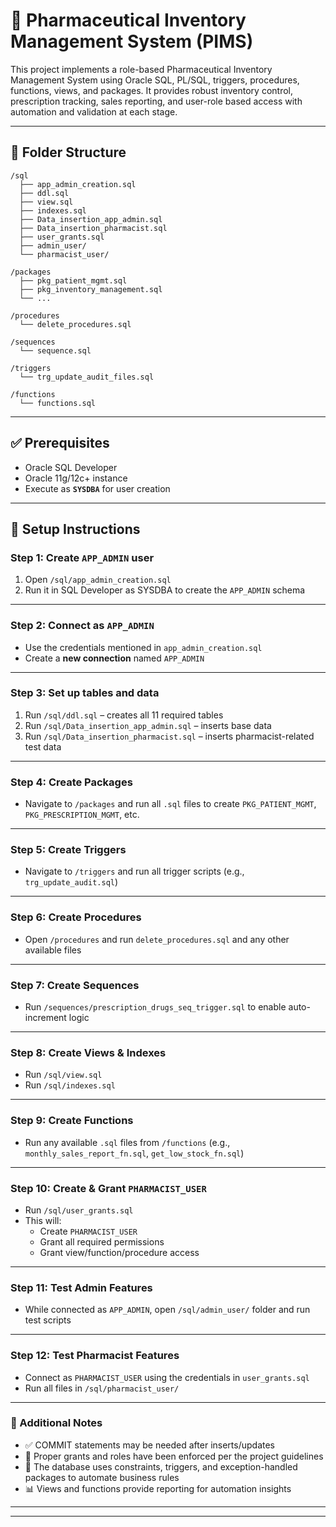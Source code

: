 # 💊 Pharmaceutical Inventory Management System (PIMS)

This project implements a role-based Pharmaceutical Inventory Management System using Oracle SQL, PL/SQL, triggers, procedures, functions, views, and packages. It provides robust inventory control, prescription tracking, sales reporting, and user-role based access with automation and validation at each stage.

---

## 📁 Folder Structure

```
/sql
  ├── app_admin_creation.sql
  ├── ddl.sql
  ├── view.sql
  ├── indexes.sql
  ├── Data_insertion_app_admin.sql
  ├── Data_insertion_pharmacist.sql
  ├── user_grants.sql
  ├── admin_user/
  └── pharmacist_user/

/packages
  ├── pkg_patient_mgmt.sql
  ├── pkg_inventory_management.sql
  └── ...

/procedures
  └── delete_procedures.sql

/sequences
  └── sequence.sql

/triggers
  └── trg_update_audit_files.sql

/functions
  └── functions.sql
```

---

## ✅ Prerequisites

- Oracle SQL Developer
- Oracle 11g/12c+ instance
- Execute as **`SYSDBA`** for user creation

---

## 🚀 Setup Instructions

### Step 1: Create `APP_ADMIN` user
1. Open `/sql/app_admin_creation.sql`
2. Run it in SQL Developer as SYSDBA to create the `APP_ADMIN` schema

---

### Step 2: Connect as `APP_ADMIN`
- Use the credentials mentioned in `app_admin_creation.sql`
- Create a **new connection** named `APP_ADMIN`

---

### Step 3: Set up tables and data
1. Run `/sql/ddl.sql` – creates all 11 required tables
2. Run `/sql/Data_insertion_app_admin.sql` – inserts base data
3. Run `/sql/Data_insertion_pharmacist.sql` – inserts pharmacist-related test data

---

### Step 4: Create Packages
- Navigate to `/packages` and run all `.sql` files to create `PKG_PATIENT_MGMT`, `PKG_PRESCRIPTION_MGMT`, etc.

---

### Step 5: Create Triggers
- Navigate to `/triggers` and run all trigger scripts (e.g., `trg_update_audit.sql`)

---

### Step 6: Create Procedures
- Open `/procedures` and run `delete_procedures.sql` and any other available files

---

### Step 7: Create Sequences
- Run `/sequences/prescription_drugs_seq_trigger.sql` to enable auto-increment logic

---

### Step 8: Create Views & Indexes
- Run `/sql/view.sql`
- Run `/sql/indexes.sql`

---

### Step 9: Create Functions
- Run any available `.sql` files from `/functions` (e.g., `monthly_sales_report_fn.sql`, `get_low_stock_fn.sql`)

---

### Step 10: Create & Grant `PHARMACIST_USER`
- Run `/sql/user_grants.sql`
- This will:
  - Create `PHARMACIST_USER`
  - Grant all required permissions
  - Grant view/function/procedure access

---

### Step 11: Test Admin Features
- While connected as `APP_ADMIN`, open `/sql/admin_user/` folder and run test scripts

---

### Step 12: Test Pharmacist Features
- Connect as `PHARMACIST_USER` using the credentials in `user_grants.sql`
- Run all files in `/sql/pharmacist_user/`

---

### 🔁 Additional Notes
- ✅ COMMIT statements may be needed after inserts/updates
- 🔐 Proper grants and roles have been enforced per the project guidelines
- 🧠 The database uses constraints, triggers, and exception-handled packages to automate business rules
- 📊 Views and functions provide reporting for automation insights

---


---
